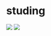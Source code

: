<h1>studing</h1>

<img src="https://img.shields.io/badge/node.js-339933?style=flat-square&logo=node.js&logoColor=white"/></a>
<img src="https://spring.io/springboot-6DB33F?style=flat-square&logo=springboot&logoColor=white"/></a> 
